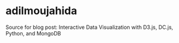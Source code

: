 # adilmoujahida
Source for blog post: Interactive Data Visualization with D3.js, DC.js, Python, and MongoDB
